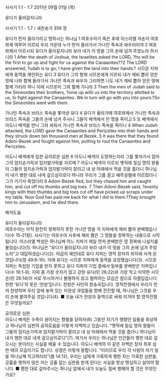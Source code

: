 사사기 1:1 - 1:7 
2011년 09월 01일 (목)

유다가 올라갈지니라



사사기 1:1 - 1:7 / 새찬송가 359 장


유다가 먼저 올라가라고 명하시는 하나님
1 여호수아가 죽은 후에 이스라엘 자손이 여호와께 여쭈어 이르되 우리 가운데 누가 먼저 올라가서 가나안 족속과 싸우리이까 2 여호와께서 이르시되 유다가 올라갈지니라 보라 내가 이 땅을 그의 손에 넘겨 주었노라 하시니라
1 After the death of Joshua, the Israelites asked the LORD, ?ho will be the first to go up and fight for us against the Canaanites??2 The LORD answered, ?udah is to go; I have given the land into their hands.?
시므온 지파에게 동역을 제안하는 유다
3 유다가 그의 형제 시므온에게 이르되 내가 제비 뽑아 얻은 땅에 나와 함께 올라가서 가나안 족속과 싸우자 그리하면 나도 네가 제비 뽑아 얻은 땅에 함께 가리라 하니 이에 시므온이 그와 함께 가니라
3 Then the men of Judah said to the Simeonites their brothers, ?ome up with us into the territory allotted to us, to fight against the Canaanites. We in turn will go with you into yours.?So the Simeonites went with them.

가나안 족속과 브리스 족속을 쫓아낸 유다
4 유다가 올라가매 여호와께서 가나안 족속과 브리스 족속을 그들의 손에 넘겨 주시니 그들이 베섹에서 만 명을 죽이고 5 또 베섹에서 아도니 베섹을 만나 그와 싸워서 가나안 족속과 브리스 족속을 죽이니
4 When Judah attacked, the LORD gave the Canaanites and Perizzites into their hands and they struck down ten thousand men at Bezek. 5 It was there that they found Adoni-Bezek and fought against him, putting to rout the Canaanites and Perizzites.

아도니 베섹에게 임한 공의로운 심판
6 아도니 베섹이 도망하는지라 그를 쫓아가서 잡아 그의 엄지손가락과 엄지발가락을 자르매 7 아도니 베섹이 이르되 옛적에 칠십 명의 왕들이 그들의 엄지손가락과 엄지발가락이 잘리고 내 상 아래에서 먹을 것을 줍더니 하나님이 내가 행한 대로 내게 갚으심이로다 하니라 무리가 그를 끌고 예루살렘에 이르렀더니 그가 거기서 죽었더라
6 Adoni-Bezek fled, but they chased him and caught him, and cut off his thumbs and big toes. 7 Then Adoni-Bezek said, ?eventy kings with their thumbs and big toes cut off have picked up scraps under my table. Now God has paid me back for what I did to them.?They brought him to Jerusalem, and he died there.

해석도움





유다가 올라갈지니라  
여호수아는 아직 완전히 정복하지 못한 가나안 땅을 각 지파에게 제비 뽑아 분배했습니다(수 15-21장). 사사기는 여호수아 사후에 제비 뽑은 그 땅들을 정복하는 내용으로 시작됩니다. 이스라엘 백성은 하나님께 어느 지파가 제일 먼저 분배받은 땅 정복에 나설지를 물었습니다(1). 하나님은 “유다가 올라갈지니라 보라 내가 이 땅을 그의 손에 넘겨 주었노라”고 대답하셨습니다(2). 야곱의 예언대로 유다 지파는 영적 장자의 위치에 서게 된 것입니다(창 49:8-10). 이에 유다는 시므온 지파에게 동역을 요청했습니다(3). 시므온 지파는 독립된 기업을 받지 못하고 유다 지파의 기업 중에서 일부를 분배받은 지파입니다(수 19:1-9). 지파 중 가장 숫자가 많고 강한 유다(민 26:22)와 가장 작고 미약한 시므온(민 26:14)이 서로 무시하거나 불평하지 않고 협력하는 모습은 참으로 아름답습니다. 한편 ‘유다’의 뜻은 ‘찬양’입니다. 찬양은 사탄의 장송곡입니다. 영적전쟁에서 우리가 먼저 찬양하며 우리 앞에 놓여 있는 미완성 과업들을 향해 전진할 때, 하나님은 그것을 우리 손에 붙여주실 것입니다(4).
■ 오늘 내가 찬양과 동역으로 싸워 이겨야 할 영적전쟁은 무엇일까요?

공의로운 심판  
아도니 베섹은 수족이 끊어지는 형벌을 당하자(6) 그동안 자기가 행했던 일들을 회상하고 하나님의 심판의 공의로움을 이렇게 자백하고 있습니다. “옛적에 칠십 명의 왕들이 그들의 엄지손가락과 엄지발가락이 잘리고 내 상 아래에서 먹을 것을 줍더니 하나님이 내가 행한 대로 내게 갚으심이로다”(7). 여기서 우리는 하나님은 인간들이 행한 대로 갚으시는 분이라는 사실을 배울 수 있습니다. 아도니 베섹의 이 같은 자백은 장차 최후 심판 때의 모습이기도 합니다. 성경은 이렇게 말합니다. “이러므로 우리 각 사람이 자기 일을 하나님께 직고하리라”(롬 14:12). 우리는 남에게 가혹하게 행한 자는 가혹한 심판을, 긍휼을 행하지 않은 자는 긍휼 없는 심판을 받게 된다는 사실을 항상 명심하고 살아야 합니다.
■ 행한 대로 갚아주시는 하나님 앞에서 내가 오늘도 힘써 행해야 할 것은 무엇인가요?